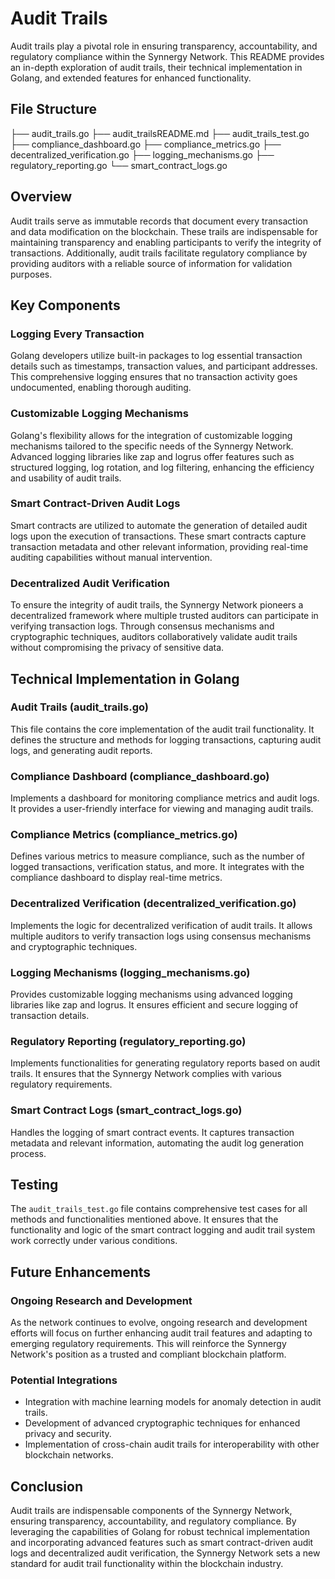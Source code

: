 # Audit Trails

Audit trails play a pivotal role in ensuring transparency, accountability, and regulatory compliance within the Synnergy Network. This README provides an in-depth exploration of audit trails, their technical implementation in Golang, and extended features for enhanced functionality.

## File Structure

├── audit_trails.go
├── audit_trailsREADME.md
├── audit_trails_test.go
├── compliance_dashboard.go
├── compliance_metrics.go
├── decentralized_verification.go
├── logging_mechanisms.go
├── regulatory_reporting.go
└── smart_contract_logs.go


## Overview

Audit trails serve as immutable records that document every transaction and data modification on the blockchain. These trails are indispensable for maintaining transparency and enabling participants to verify the integrity of transactions. Additionally, audit trails facilitate regulatory compliance by providing auditors with a reliable source of information for validation purposes.

## Key Components

### Logging Every Transaction

Golang developers utilize built-in packages to log essential transaction details such as timestamps, transaction values, and participant addresses. This comprehensive logging ensures that no transaction activity goes undocumented, enabling thorough auditing.

### Customizable Logging Mechanisms

Golang's flexibility allows for the integration of customizable logging mechanisms tailored to the specific needs of the Synnergy Network. Advanced logging libraries like zap and logrus offer features such as structured logging, log rotation, and log filtering, enhancing the efficiency and usability of audit trails.

### Smart Contract-Driven Audit Logs

Smart contracts are utilized to automate the generation of detailed audit logs upon the execution of transactions. These smart contracts capture transaction metadata and other relevant information, providing real-time auditing capabilities without manual intervention.

### Decentralized Audit Verification

To ensure the integrity of audit trails, the Synnergy Network pioneers a decentralized framework where multiple trusted auditors can participate in verifying transaction logs. Through consensus mechanisms and cryptographic techniques, auditors collaboratively validate audit trails without compromising the privacy of sensitive data.

## Technical Implementation in Golang

### Audit Trails (audit_trails.go)

This file contains the core implementation of the audit trail functionality. It defines the structure and methods for logging transactions, capturing audit logs, and generating audit reports.

### Compliance Dashboard (compliance_dashboard.go)

Implements a dashboard for monitoring compliance metrics and audit logs. It provides a user-friendly interface for viewing and managing audit trails.

### Compliance Metrics (compliance_metrics.go)

Defines various metrics to measure compliance, such as the number of logged transactions, verification status, and more. It integrates with the compliance dashboard to display real-time metrics.

### Decentralized Verification (decentralized_verification.go)

Implements the logic for decentralized verification of audit trails. It allows multiple auditors to verify transaction logs using consensus mechanisms and cryptographic techniques.

### Logging Mechanisms (logging_mechanisms.go)

Provides customizable logging mechanisms using advanced logging libraries like zap and logrus. It ensures efficient and secure logging of transaction details.

### Regulatory Reporting (regulatory_reporting.go)

Implements functionalities for generating regulatory reports based on audit trails. It ensures that the Synnergy Network complies with various regulatory requirements.

### Smart Contract Logs (smart_contract_logs.go)

Handles the logging of smart contract events. It captures transaction metadata and relevant information, automating the audit log generation process.

## Testing

The `audit_trails_test.go` file contains comprehensive test cases for all methods and functionalities mentioned above. It ensures that the functionality and logic of the smart contract logging and audit trail system work correctly under various conditions.

## Future Enhancements

### Ongoing Research and Development

As the network continues to evolve, ongoing research and development efforts will focus on further enhancing audit trail features and adapting to emerging regulatory requirements. This will reinforce the Synnergy Network's position as a trusted and compliant blockchain platform.

### Potential Integrations

- Integration with machine learning models for anomaly detection in audit trails.
- Development of advanced cryptographic techniques for enhanced privacy and security.
- Implementation of cross-chain audit trails for interoperability with other blockchain networks.

## Conclusion

Audit trails are indispensable components of the Synnergy Network, ensuring transparency, accountability, and regulatory compliance. By leveraging the capabilities of Golang for robust technical implementation and incorporating advanced features such as smart contract-driven audit logs and decentralized audit verification, the Synnergy Network sets a new standard for audit trail functionality within the blockchain industry.

